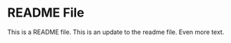 README File
===========
This is a README file. This is an update to the readme file. Even more text.